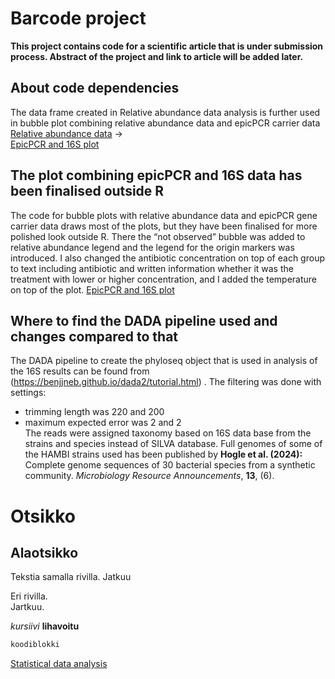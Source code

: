 # Barcode project
__This project contains code for a scientific article that is under submission process. Abstract of the project and link to article will be added later.__

## About code dependencies
The data frame created in Relative abundance data analysis is further used in bubble plot combining relative abundance data and epicPCR carrier data
[Relative abundance data](Abundance_data.R) ->  
[EpicPCR and 16S plot](Bubble_plot_with_epic_16S_and_BC_data.R)

## The plot combining epicPCR and 16S data has been finalised outside R
The code for bubble plots with relative abundance data and epicPCR gene carrier data draws most of the plots, but they have been finalised for more polished look outside R. There the “not observed” bubble was added to relative abundance legend and the legend for the origin markers was introduced. I also changed the antibiotic concentration on top of each group to text including antibiotic and written information whether it was the treatment with lower or higher concentration, and I added the temperature on top of the plot.
[EpicPCR and 16S plot](Bubble_plot_with_epic_16S_and_BC_data.R)

## Where to find the DADA pipeline used and changes compared to that
The DADA pipeline to create the phyloseq object that is used in analysis of the 16S results can be found from (https://benjjneb.github.io/dada2/tutorial.html) .  The filtering was done with settings:
-	trimming length was 220 and 200
-	maximum expected error was 2 and 2  
The reads were assigned taxonomy based on 16S data base from the strains and species instead of SILVA database.  Full genomes of some of the HAMBI strains used has been published by  __Hogle et al. (2024):__ Complete genome sequences of 30 bacterial species from a synthetic community. _Microbiology Resource Announcements_, __13__, (6).


# Otsikko 
## Alaotsikko

Tekstia samalla rivilla. 
Jatkuu

Eri rivilla.  
Jartkuu.

_kursiivi_
__lihavoitu__


```r
koodiblokki
```

[Statistical data analysis](Statistical_analysis.R)
